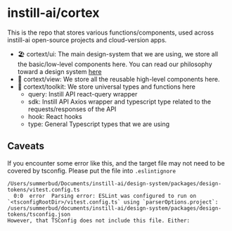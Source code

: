 # instill-ai/cortex

This is the repo that stores various functions/components, used across instill-ai open-source projects and cloud-version apps.

- 🏖️ cortext/ui: The main design-system that we are using, we store all the basic/low-level components here. You can read our philosophy toward a design system [here](/packages/ui/README.md)
- 🗼 cortext/view: We store all the reusable high-level components here.
- 🧰 cortext/toolkit: We store universal types and functions here
  - query: Instill API react-query wrapper
  - sdk: Instill API Axios wrapper and typescript type related to the requests/responses of the API
  - hook: React hooks
  - type: General Typescript types that we are using



## Caveats

If you encounter some error like this, and the target file may not need to be covered by tsconfig. Please put the file into `.eslintignore`

```
/Users/summerbud/Documents/instill-ai/design-system/packages/design-tokens/vitest.config.ts
  0:0  error  Parsing error: ESLint was configured to run on `<tsconfigRootDir>/vitest.config.ts` using `parserOptions.project`: /users/summerbud/documents/instill-ai/design-system/packages/design-tokens/tsconfig.json
However, that TSConfig does not include this file. Either:
```